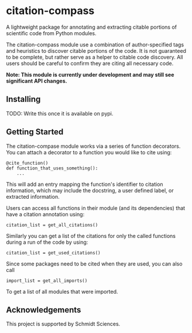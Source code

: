 # citation-compass

A lightweight package for annotating and extracting citable portions of scientific code from Python modules.

The citation-compass module use a combination of author-specified tags and heuristics to discover citable portions of the code. It is not guaranteed to be complete, but rather serve as a helper to citable code discovery. All users should be careful to confirm they are citing all necessary code.

**Note: This module is currently under development and may still see significant API changes.**


## Installing

TODO: Write this once it is available on pypi.


## Getting Started

The citation-compase module works via a series of function decorators. You can attach a decorator to a function you would like to cite using:

```
@cite_function()
def function_that_uses_something():
    ...
```

This will add an entry mapping the function's identifier to citation information, which may include the docstring, a user defined label, or extracted information.

Users can access all functions in their module (and its dependencies) that have a citation annotation using:

```
citation_list = get_all_citations()
```

Similarly you can get a list of the citations for only the called functions during a run of the code by using:

```
citation_list = get_used_citations()
```

Since some packages need to be cited when they are used, you can also call

```
import_list = get_all_imports()
```

To get a list of all modules that were imported.


## Acknowledgements

This project is supported by Schmidt Sciences.